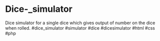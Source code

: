 # Dice-_simulator
Dice simulator for a single dice  which gives output of number on the dice when rolled. #dice_simulator #simulator #dice #dicesimulator #html #css #php 
